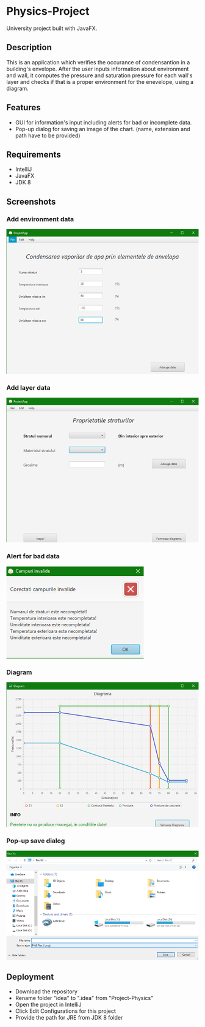 # Physics-Project
University project built with JavaFX.

## Description
This is an application which verifies the occurance of condensantion in a building's envelope.
After the user inputs information about environment and wall, it computes the pressure and saturation pressure for each wall's layer and checks if that is a proper environment for the enevelope, using a diagram.

## Features
  - GUI for information's input including alerts for bad or incomplete data. 
  - Pop-up dialog for saving an image of the chart. (name, extension and path have to be provided)

## Requirements

  - IntelliJ
  - JavaFX
  - JDK 8

## Screenshots

### Add environment data
![alt_text](https://github.com/paulzamfir98/Physics-Project/blob/master/Screenshots/1.png)

### Add layer data
![alt_text](https://github.com/paulzamfir98/Physics-Project/blob/master/Screenshots/2.png)

### Alert for bad data
![alt_text](https://github.com/paulzamfir98/Physics-Project/blob/master/Screenshots/3.png)

### Diagram
![alt_text](https://github.com/paulzamfir98/Physics-Project/blob/master/Screenshots/4.png)

### Pop-up save dialog
![alt_text](https://github.com/paulzamfir98/Physics-Project/blob/master/Screenshots/5.png)

## Deployment
   - Download the repository
   - Rename folder "idea" to ".idea" from "Project-Physics"
   - Open the project in IntelliJ
   - Click Edit Configurations for this project
   - Provide the path for JRE from JDK 8 folder
